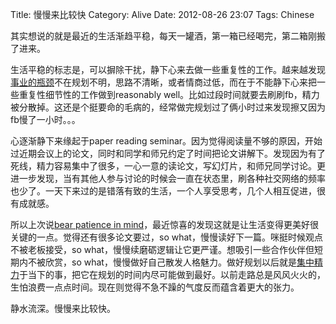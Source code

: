Title: 慢慢来比较快
Category: Alive
Date: 2012-08-26 23:07
Tags: Chinese

其实想说的就是最近的生活渐趋平稳，每天一罐酒，第一箱已经喝完，第二箱刚搬了进来。

生活平稳的标志是，可以摒除干扰，静下心来去做一些重复性的工作。越来越发现[事业的瓶颈](/senior-ic-thoughts.html)不在规划不明，思路不清晰，或者情商过低，而在于不能静下心来把一些重复性细节性的工作做到reasonably well。比如过段时间就要去刷刷fb，精力被分散掉。这还是个挺要命的毛病的，经常做完规划过了俩小时过来发现擦又因为fb慢了一小时。。。

心逐渐静下来缘起于paper reading seminar。因为觉得阅读量不够的原因，开始过近期会议上的论文，同时和同学和师兄约定了时间把论文讲解下。发现因为有了死线，精力容易集中了很多，一心一意的读论文，写幻灯片，和师兄同学讨论。更进一步发现，当有其他人参与讨论的时候会一直在状态里，刷各种社交网络的频率也少了。一天下来过的是错落有致的生活，一个人享受思考，几个人相互促进，很有成就感。

所以上次说[bear patience in mind](/reading-notes-the-willpower-instinct.html)，最近惊喜的发现这就是让生活变得更美好很关键的一点。觉得还有很多论文要过，so what，慢慢读好下一篇。咪挺时候观点不被老板接受，so what，慢慢续磨砺逻辑让它更严谨。想吸引一些合作伙伴但短期内不被欣赏，so what，慢慢做好自己散发人格魅力。做好规划以后就是[集中精力](/yi-xie-guan-yu-shi-jian-guan-li-de-zong-jie.html)于当下的事，把它在规划的时间内尽可能做到最好。以前走路总是风风火火的，生怕浪费一点点时间。现在则觉得不急不躁的气度反而蕴含着更大的张力。

静水流深。慢慢来比较快。

